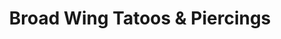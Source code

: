 ---
title: "Broad Wing Tatoos & Piercings"
url: /bowling-green/broad-wing-tatoos-und-piercings/
shop: Tattoo
---